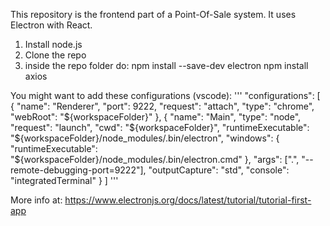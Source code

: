 This repository is the frontend part of a Point-Of-Sale system. It uses Electron with React.

1. Install node.js
2. Clone the repo
3. inside the repo folder do:
    npm install --save-dev electron
    npm install axios

You might want to add these configurations (vscode): 
    ''' 
"configurations": [
            {
                "name": "Renderer",
                "port": 9222,
                "request": "attach",
                "type": "chrome",
                "webRoot": "${workspaceFolder}"
            },
            {
                "name": "Main",
                "type": "node",
                "request": "launch",
                "cwd": "${workspaceFolder}",
                "runtimeExecutable": "${workspaceFolder}/node_modules/.bin/electron",
                "windows": {
                "runtimeExecutable": "${workspaceFolder}/node_modules/.bin/electron.cmd"
                },
                "args": [".", "--remote-debugging-port=9222"],
                "outputCapture": "std",
                "console": "integratedTerminal"
            }
            ] 
'''

More info at:
https://www.electronjs.org/docs/latest/tutorial/tutorial-first-app